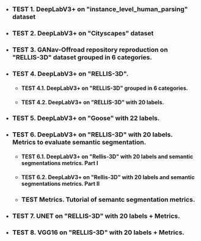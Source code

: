- ### TEST 1. DeepLabV3+ on "instance_level_human_parsing" dataset
- ### TEST 2. DeepLabV3+ on "Cityscapes" dataset
- ### TEST 3. GANav-Offroad repository reproduction on "RELLIS-3D" dataset grouped in 6 categories.
- ### TEST 4. DeepLabV3+ on "RELLIS-3D".
  - #### TEST 4.1. DeepLabV3+ on "RELLIS-3D" grouped in 6 categories.
  - #### TEST 4.2. DeepLabV3+ on "RELLIS-3D" with 20 labels.
- ### TEST 5. DeepLabV3+ on "Goose" with 22 labels.
- ### TEST 6. DeepLabV3+ on "RELLIS-3D" with 20 labels. Metrics to evaluate semantic segmentation.
  - #### TEST 6.1. DeepLabV3+ on "Rellis-3D" with 20 labels and semantic segmentations metrics. Part I
  - #### TEST 6.2. DeepLabV3+ on "Rellis-3D" with 20 labels and semantic segmentations metrics. Part II
  - ### TEST Metrics. Tutorial of semantc segmentation metrics.
- ### TEST 7. UNET on "RELLIS-3D" with 20 labels + Metrics.
- ### TEST 8. VGG16 on "RELLIS-3D" with 20 labels + Metrics.
